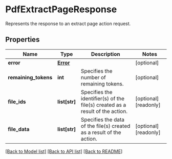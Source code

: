 # PdfExtractPageResponse

Represents the response to an extract page action request.
## Properties
Name | Type | Description | Notes
------------ | ------------- | ------------- | -------------
**error** | [**Error**](Error.md) |  | [optional] 
**remaining_tokens** | **int** | Specifies the number of remaining tokens. | [optional] 
**file_ids** | **list[str]** | Specifies the identifier(s) of the file(s) created as a result of the action. | [optional] [readonly] 
**file_data** | **list[str]** | Specifies the data of the file(s) created as a result of the action. | [optional] [readonly] 

[[Back to Model list]](../README.md#documentation-for-models) [[Back to API list]](../README.md#documentation-for-api-endpoints) [[Back to README]](../README.md)


